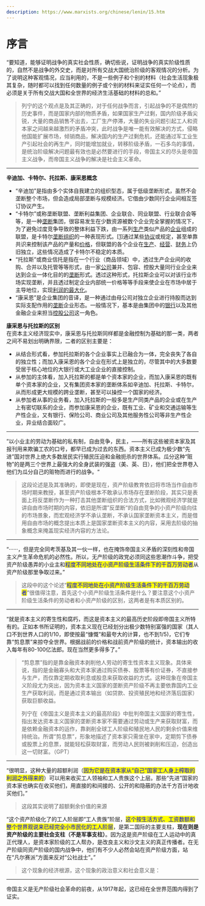 ```yaml
---
description: https://www.marxists.org/chinese/lenin/15.htm
---
```


# 序言

“要知道，能够证明战争的真实社会性质，确切些说，证明战争的真实阶级性质的，自然不是战争的外交史，而是对所有交战大国统治阶级的客观情况的分析。为了说明这种客观情况，应当利用的，不是一些例子和个别的材料（社会生活现象极其复杂，随时都可以找到任何数量的例子或个别的材料来证实任何一个论点），而必须是关于所有交战大国和全世界的经济生活基础的材料的总和。”

> 列宁的这个观点是及其正确的，对于任何战争而言，引起战争的不是偶然的历史事件，而是国家内部的物质矛盾，如果国家生产过剩，国内阶级矛盾尖锐，大量的商品销售不出去，工厂生产停滞，大量的失业问题引起工人和资本家之间越来越激烈的矛盾冲突，此时战争是唯一能有效解决的方式，侵略他国能扩展市场，倾销商品，解决国内的生产过剩危机，还能通过军工业生产引起社会的再生产，同时能增加就业，转移阶级矛盾，一石多鸟的事情，是统治阶级解决问题最有效也是必然要进行的手段，帝国主义的尽头是帝国主义战争，而帝国主义战争的解决是社会主义革命。

***

**辛迪加、卡特尔、托拉斯、康采恩概念**

* “辛迪加”是指由多个实体自我建立的组织型态，属于低级垄断形式，虽然不会垄断整个市场，但会造成局部垄断与规模经济。它借由少数同行企业间相互签订协议产生。
* “卡特尔”或称垄断联盟、垄断利益集团、企业联合、同业联盟、行业联合会等等，是一种[垄断](https://zh.wikipedia.org/wiki/%E5%A3%9F%E6%96%B7)集团，很容易发生在少数资源被数个企业完全掌握的情况下，为了避免过度竞争导致的整体利益下跌，由一系列[生产](https://zh.wikipedia.org/wiki/%E7%94%9F%E4%BA%A7)类似产品的[企业](https://zh.wikipedia.org/wiki/%E4%BC%81%E4%B8%9A)组成的联盟，是卡特尔[垄断组织](https://zh.wikipedia.org/w/index.php?title=%E5%9E%84%E6%96%AD%E7%BB%84%E7%BB%87\&action=edit\&redlink=1)的一种表现形式。[\[1\]](https://zh.wikipedia.org/wiki/%E5%8D%A1%E7%89%B9%E5%B0%94#cite_note-1)通过某些[协议](https://zh.wikipedia.org/wiki/%E5%8D%8F%E8%AE%AE)或规定，甚至单靠共识来控制该产品的产量和[价格](https://zh.wikipedia.org/wiki/%E4%BB%B7%E6%A0%BC)，但联盟的各个企业在[生产](https://zh.wikipedia.org/wiki/%E7%94%9F%E4%BA%A7)、[经营](https://zh.wikipedia.org/wiki/%E7%BB%8F%E8%90%A5)、[财务](https://zh.wikipedia.org/wiki/%E8%B2%A1%E5%8B%99)上仍旧独立，这些情况造成了卡特尔不稳定的本质。
* “托拉斯”或商业信托是指在一个行业（商品领域）中，透过生产企业间的收购、合并以及托管等等形式，由一家[公司](https://zh.wikipedia.org/wiki/%E5%85%AC%E5%8F%B8)兼并、包容、控股大量同行业企业来达到企业一体化目的的[垄断](https://zh.wikipedia.org/wiki/%E5%9E%84%E6%96%AD)形式。透过这种形式，托拉斯企业可以对该行业市场实现垄断，并且透过制定企业内部统一价格等等手段来使企业在市场中居于主导地位，实现[利润的最大化](https://zh.wikipedia.org/wiki/%E5%88%A9%E6%B6%A6%E6%9C%80%E5%A4%A7%E5%8C%96)。
* “康采恩”是企业集团的音译，是一种通过由母公司对独立企业进行持股而达到实际支配作用的[垄断](https://zh.wikipedia.org/wiki/%E5%9E%84%E6%96%AD)企业形态。一般情况下，基本是由集团中的[银行](https://zh.wikipedia.org/wiki/%E9%93%B6%E8%A1%8C)以及其他金融企业来担当[控股公司](https://zh.wikipedia.org/wiki/%E6%8E%A7%E8%82%A1%E5%85%AC%E5%8F%B8)这一角色。

**康采恩与托拉斯的区别**\
在资本主义经济现实中，康采恩与托拉斯同样都是金融控制为基础的那一类，两者之间不易划出明确界限，二者的区别主要是：

* 从结合形式看，参加托拉斯的各个企业事实上已融合为一体，完全丧失了各自的独立性；而加入康采恩的各个企业在形式上是独立的，尽管其中的大多数要受居于核心地位的大银行或大工业企业的直接控制。
* 从参加的主体看，加入托拉斯的都是单个资本家的企业，而加入康采恩的既有单个资本家的企业，又有集团资本家的垄断体系如辛迪加、托拉斯、卡特尔，从而形成更大规模的跨业垄断，甚至可以操控一个国家的经济。
* 从参加者从事的业务看，加入托拉斯的一般多是生产同类产品的企业或在生产上有密切联系的企业，而参加康采恩的企业，既有工业、矿业和交通运输等生产性企业，又有银行、保险公司、商业公司及其他服务性公司等非生产性企业，异业结合面较广。

***

”以小业主的劳动为基础的私有制，自由竞争，民主，——所有这些被资本家及其报刊用来欺骗工农的口号，都早已成为过去的东西。资本主义已成为极少数“先进”国对世界上绝大多数居民实行殖民压迫和金融扼杀的世界体系。瓜分这种“赃物”的是两三个世界上最强大的全身武装的强盗（美、英、日），他们把全世界卷入他们为瓜分自己的赃物而进行的战争。“

> 这段论述是及其准确的，即使是现在，资产阶级教育依旧将市场当作自由市场时期来教授，甚至资产阶级根本不敢承认市场存在垄断阶段，其实只是表面上将反垄断作为一种打击其他垄断组织的合法方式，比如微观经济学就是讲自由市场时期的内容，依旧是所谓”反垄断“的自由竞争的小资产阶级向往的市场景象，而宏观经济学不承认垄断，不承认国家垄断资本主义，而是借用自由市场的概念提出本质上是国家垄断资本主义的内容，采用去阶级的抽象概念来掩盖现实经济内容的方法论。

***

“······，但是完全同考茨基及其一伙一样，也在掩饰帝国主义矛盾的深刻性和帝国主义产生革命危机的必然性。所以，无产阶级的政党必须同这些思潮作斗争，把受资产阶级愚弄的小业主和<mark style="color:blue;">程度不同地处在小资产阶级生活条件下的千百万劳动者</mark>从资产阶级那里争取过来。”

> 这段中的这个论述“<mark style="color:blue;">程度不同地处在小资产阶级生活条件下的千百万劳动者</mark>”很值得注意，首先这个小资产阶级生活条件是什么？要注意这个小资产阶级生活条件的劳动者和小资产阶级的区别，这两者是有本质区别的。

***

“就是资本主义的寄生性和腐朽，而这是资本主义的最高历史阶段即帝国主义所特有的。正如本书所证明的，资本主义现在已经划分出极少数特别富强的国家（其人口不到世界人口的1/10，即使按最“慷慨”和最夸大的计算，也不到1/5)，它们专靠“剪息票”来掠夺全世界。根据战前的价格和战前资产阶级的统计，资本输出的收入每年有80-100亿法郎。现在当然更多得多了。”

> “剪息票”指的是靠金融资本剥削他人劳动的寄生性资本主义现象。具体来说，指的是金融寡头和大资本家通过购买债券、股票等有价证券，不直接参与生产，而仅靠定期收取利息或股息来获取收益的方式。这种现象在帝国主义阶段尤为突出，因为资本主义国家的垄断资产阶级不再主要依靠国内工业生产获取利润，而是通过资本输出（如贷款、投资殖民地和经济落后国家）获取巨额收益。
>
> 列宁在《帝国主义是资本主义的最高阶段》中批判帝国主义国家的寄生性，指出发达资本主义国家的垄断资本家不需要通过劳动或生产来获取财富，而是依赖金融资本的运作，靠剥削全球工人阶级和殖民地人民的剩余价值来维持统治。所谓“剪息票”，形象地描述了资本家只需坐在家中，定期剪下债券或股票上的息票，就能轻松获取财富，而劳动人民则被剥削和压迫，创造出这一切财富。（GPT）

***

“很明显，这种大量的超额利润（<mark style="color:blue;">因为它是在资本家从“自己”国家工人身上榨取的利润之外得来的</mark>）可以用来收买工人领袖和工人贵族这个上层。那些“先进”国家的资本家也确实在收买他们，用直接的和间接的、公开的和隐蔽的办法千方百计地收买他们。”

> 这段其实说明了超额剩余价值的来源

“这个资产阶级化了的工人阶层即“工人贵族”阶层，<mark style="color:blue;">这个按生活方式、工资数额和整个世界观说来已经完全小市民化的工人阶层</mark>，是第二国际的主要支柱，**现在则是资产阶级的主要社会支柱（不是军事支柱）**。因为这是资产阶级在工人运动中的真正代理人，是资本家阶级的工人帮办，是改良主义和沙文主义的真正传播者。在无产阶级同资产阶级的国内战争中，他们有不少人必然会站在资产阶级方面，站在“凡尔赛派”方面来反对“公社战士”。”

> 这个现象的经济根源，这个现象的政治意义和社会意义是：

***

帝国主义是无产阶级社会革命的前夜，从1917年起，这已经在全世界范围内得到了证实。
